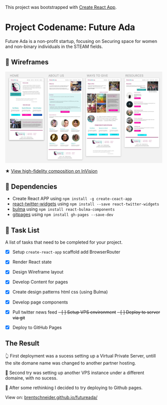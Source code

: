 This project was bootstrapped with [Create React App](https://github.com/facebookincubator/create-react-app).


# Project Codename: Future Ada
Future Ada is a non-profit startup, focusing on Securing space for women and non-binary individuals in the STEAM fields.

## 📝 Wireframes

![high fidelity wireframe](images/FutureAda.png)

★ [View high-fidelity composition on InVision](https://invis.io/BRKX7C0U4GS#/303030945_HOME)


## 🐙 Dependencies
* Create React APP using `npm install -g create-ceact-app`
* [react-twitter-widgets](https://www.npmjs.com/package/react-twitter-widgets) 
 using `npm install --save react-twitter-widgets`
* [bulma](https://www.npmjs.com/package/react-bulma-components) using `npm install react-bulma-components`
* [gitpages](https://www.npmjs.com/package/gitpages) using `npm install gh-pages --save-dev`
 

## 🦉 Task List

A list of tasks that need to be completed for your project.
- [x] Setup `create-react-app` scaffold add BrowserRouter 
- [x] Render React state
- [x] Design Wireframe layout
- [x] Develop Content for pages
- [x] Create design patterns html css (using Bulma)
- [x] Develop page components
- [x] Pull twitter news feed
~~- [ ] Setup VPS environment~~
~~- [ ] Deploy to server via git~~
- [x] Deploy to GitHub Pages



## The Result

👆 First deployment was a sucess setting up a Virtual Private Server, untill the site domane name was changed to another partner hosting.

🤞 Second try was setting up another VPS instance under a different domaine, with no sucess.

🎉 After some rethinking I decided to try deploying to Github pages.

View on: [brentschneider.github.io/futureada/](https://brentschneider.github.io/futureada/)